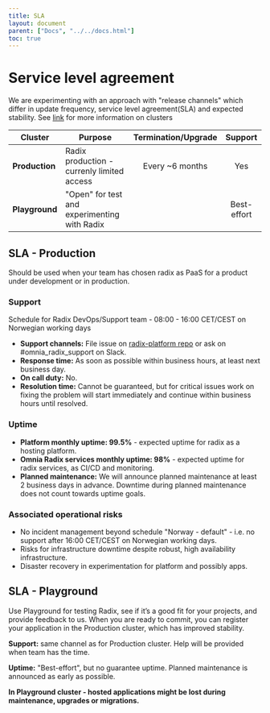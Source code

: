 ```yaml
---
title: SLA
layout: document
parent: ["Docs", "../../docs.html"]
toc: true
---
```



# Service level agreement

We are experimenting with an approach with "release channels" which differ in update frequency, service level agreement(SLA) and expected stability. See [link](/public-site/site/guides/getting-started/index.md#the-radix-clusters) for more information on clusters

|    Cluster            |             Purpose                              |      Termination/Upgrade    |   Support    |     
|-----------------------|--------------------------------------------------|:---------------------------:|:------------:|
| **Production**        | Radix production - currenly limited access       | Every ~6 months             | Yes          |   
| **Playground**        | "Open" for test and experimenting with Radix     |                             | Best-effort  |  

## SLA - Production 

Should be used when your team has chosen radix as PaaS for a product under development or in production. 

### Support

Schedule for Radix DevOps/Support team - 08:00 - 16:00 CET/CEST on Norwegian working days
  * **Support channels:** File issue on [radix-platform repo](https://github.com/equinor/radix-platform/issues) or ask on #omnia_radix_support on Slack.  
  * **Response time:** As soon as possible within business hours, at least next business day. 
  * **On call duty:** No.
  * **Resolution time:** Cannot be guaranteed, but for critical issues work on fixing the problem will start immediately and continue within business hours until resolved.


### Uptime

  * **Platform monthly uptime: 99.5%** - expected uptime for radix as a hosting platform. 
  * **Omnia Radix services monthly uptime: 98%** - expected uptime for radix services, as CI/CD and monitoring. 
  * **Planned maintenance:** We will announce planned maintenance at least 2 business days in advance. Downtime during planned maintenance does not count towards uptime goals.
  
### Associated operational risks
- No incident management beyond schedule "Norway - default" - i.e. no support after 16:00 CET/CEST on Norwegian working days.
- Risks for infrastructure downtime despite robust, high availability infrastructure.
- Disaster recovery in experimentation for platform and possibly apps.


## SLA - Playground

Use Playground for testing Radix, see if it’s a good fit for your projects, and provide feedback to us. When you are ready to commit, you can register your application in the Production cluster, which has improved stability.

**Support:** same channel as for Production cluster. Help will be provided when team has the time. 

**Uptime:** "Best-effort", but no guarantee uptime. Planned maintenance is announced as early as possible. 

**In Playground cluster - hosted applications might be lost during maintenance, upgrades or migrations.**

